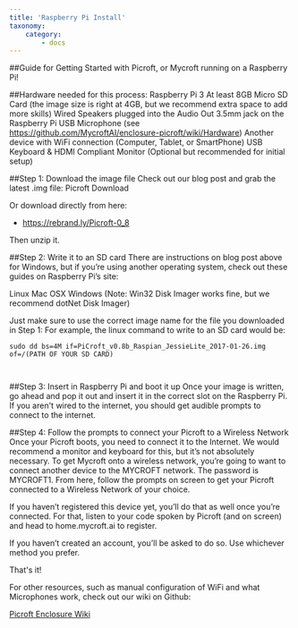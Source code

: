 ```yaml
---
title: 'Raspberry Pi Install'
taxonomy:
    category:
        - docs
---
```


##Guide for Getting Started with Picroft, or Mycroft running on a Raspberry Pi!

##Hardware needed for this process:
Raspberry Pi 3
At least 8GB Micro SD Card (the image size is right at 4GB, but we recommend extra space to add more skills)
Wired Speakers plugged into the Audio Out 3.5mm jack on the Raspberry Pi
USB Microphone (see https://github.com/MycroftAI/enclosure-picroft/wiki/Hardware)
Another device with WiFi connection (Computer, Tablet, or SmartPhone)
USB Keyboard & HDMI Compliant Monitor (Optional but recommended for initial setup)

##Step 1: Download the image file
Check out our blog post and grab the latest .img file:
Picroft Download

Or download directly from here:
- https://rebrand.ly/Picroft-0_8

Then unzip it.


##Step 2: Write it to an SD card
There are instructions on blog post above for Windows, but if you’re using another operating system, check out these guides on Raspberry Pi’s site:

Linux
Mac OSX
Windows (Note: Win32 Disk Imager works fine, but we recommend dotNet Disk Imager)

Just make sure to use the correct image name for the file you downloaded in Step 1:
For example, the linux command to write to an SD card would be:
```
sudo dd bs=4M if=PiCroft_v0.8b_Raspian_JessieLite_2017-01-26.img of=/(PATH OF YOUR SD CARD)



```
##Step 3: Insert in Raspberry Pi and boot it up
Once your image is written, go ahead and pop it out and insert it in the correct slot on the Raspberry Pi. If you aren't wired to the internet, you should get audible prompts to connect to the internet.

##Step 4: Follow the prompts to connect your Picroft to a Wireless Network 
Once your Picroft boots, you need to connect it to the Internet. We would recommend a monitor and keyboard for this, but it’s not absolutely necessary. To get Mycroft onto a wireless network, you’re going to want to connect another device to the MYCROFT network. The password is MYCROFT1. From here, follow the prompts on screen to get your Picroft connected to a Wireless Network of your choice. 



If you haven’t registered this device yet, you’ll do that as well once you’re connected. For that, listen to your code spoken by Picroft (and on screen) and head to home.mycroft.ai to register.


If you haven’t created an account, you’ll be asked to do so. Use whichever method you prefer. 

That's it!

For other resources, such as manual configuration of WiFi and what Microphones work, check out our wiki on Github:

[Picroft Enclosure Wiki](https://github.com/MycroftAI/enclosure-picroft/wiki)